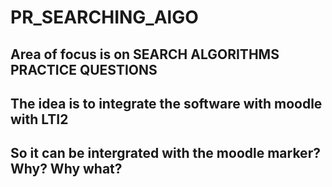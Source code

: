 # PR_SEARCHING_AlGO
## Area of focus is on SEARCH ALGORITHMS PRACTICE QUESTIONS
## The idea is to integrate the software with moodle with LTI2
## So it can be intergrated with the moodle marker? Why? Why what?
